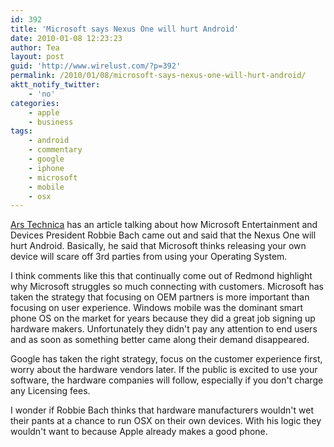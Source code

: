 ```yaml
---
id: 392
title: 'Microsoft says Nexus One will hurt Android'
date: 2010-01-08 12:23:23
author: Tea
layout: post
guid: 'http://www.wirelust.com/?p=392'
permalink: /2010/01/08/microsoft-says-nexus-one-will-hurt-android/
aktt_notify_twitter:
    - 'no'
categories:
    - apple
    - business
tags:
    - android
    - commentary
    - google
    - iphone
    - microsoft
    - mobile
    - osx
---
```


[Ars Technica](http://arstechnica.com/microsoft/news/2010/01/microsoft-googles-nexus-one-will-hurt-android.ars) has an article talking about how Microsoft Entertainment and Devices President Robbie Bach came out and said that the Nexus One will hurt Android. Basically, he said that Microsoft thinks releasing your own device will scare off 3rd parties from using your Operating System.

I think comments like this that continually come out of Redmond highlight why Microsoft struggles so much connecting with customers. Microsoft has taken the strategy that focusing on OEM partners is more important than focusing on user experience. Windows mobile was the dominant smart phone OS on the market for years because they did a great job signing up hardware makers. Unfortunately they didn't pay any attention to end users and as soon as something better came along their demand disappeared.

Google has taken the right strategy, focus on the customer experience first, worry about the hardware vendors later. If the public is excited to use your software, the hardware companies will follow, especially if you don't charge any Licensing fees.

I wonder if Robbie Bach thinks that hardware manufacturers wouldn't wet their pants at a chance to run OSX on their own devices. With his logic they wouldn't want to because Apple already makes a good phone.
